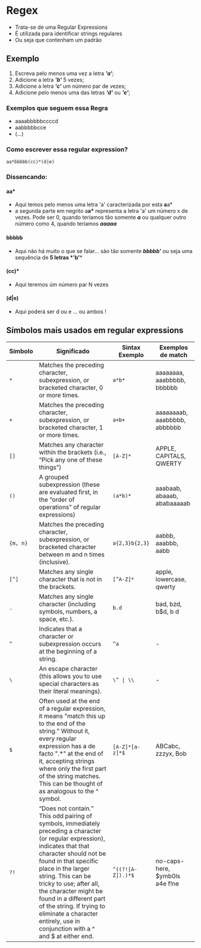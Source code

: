 # Regex 

- Trata-se de uma Regular Expressions 
- É utilizada para identificar strings regulares
- Ou seja que contenham um padrão

## Exemplo

1. Escreva pelo menos uma vez a letra *__'a'__*;
2. Adicione a letra *__'b'__* 5 vezes;
3. Adicione a letra *__'c'__* um número par de vezes; 
4. Adicione pelo menos uma das letras *__'d'__* ou *__'e'__*; 

### Exemplos que seguem essa Regra
- aaaabbbbbccccd
- aabbbbbcce
- (...)

### Como escrever essa regular expression?
```aa*bbbbb(cc)*(d|e)```

### Dissencando:

#### aa*  
- Aqui temos pelo menos uma letra 'a' caracterizada por esta **a**a\*
- a segunda parte em negrito a**a**__\*__  representa a letra 'a' um número x de vezes.  Pode ser 0, quando teríamos tão somente ___a___ ou qualquer outro número como 4, quando teríamos ___aaaaa___

#### bbbbb  
- Aqui não há muito o que se falar... são tão somente *__bbbbb'__* ou seja uma sequência de __5 letras *'b'__*

#### (cc)*
- Aqui teremos úm número par N vezes

#### (d|e)
- Aqui poderá ser d ou e ... ou ambos !

## Símbolos mais usados em regular expressions

| Símbolo  | Significado   | Sintax Exemplo  | Exemplos de match  |
| -  | -   | -  | -  |
| ```*```  | Matches the preceding character, subexpression, or bracketed character, 0 or more times.   | ```a*b*```  | aaaaaaaa, aaabbbbb, bbbbbb|
| ```+```  | Matches the preceding character, subexpression, or bracketed character, 1 or more times.   | ```a+b+```  | aaaaaaaab, aaabbbbb, abbbbbb|
| ```[]```  | Matches any character within the brackets (i.e., “Pick any one of these things”)   | ```[A-Z]*``` | APPLE, CAPITALS, QWERTY  |
| ```()```  | A grouped subexpression (these are evaluated first, in the “order of operations” of regular expressions) | ```(a*b)*```  | aaabaab, abaaab, ababaaaaab |
| ```{m, n}``` | Matches the preceding character, subexpression, or bracketed character between m and n times (inclusive).| ```a{2,3}b{2,3}``` | aabbb, aaabbb, aabb  |
| ```[^]```| Matches any single character that is not in the brackets.| ```[^A-Z]* ``` | apple, lowercase, qwerty |
| ```.```  | Matches any single character (including symbols, numbers, a space, etc.). | ```b.d```| bad, bzd, b$d, b d |
| ```^```  | Indicates that a character or subexpression occurs at the beginning of a string. | ```^a``` | - |
| ```\```  | An escape character (this allows you to use special characters as their literal meanings). | ```\^ \| \\``` | - |
| ```$```  | Often used at the end of a regular expression, it means "match this up to the end of the string." Without it, every regular expression has a de facto ".\*" at the end of it, accepting strings where only the first part of the string matches. This can be thought of as analogous to the ^ symbol. | ```[A-Z]*[a-z]*$```  | ABCabc, zzzyx, Bob |
| ```?!``` | “Does not contain.” This odd pairing of symbols, immediately preceding a character (or regular expression), indicates that that character should not be found in that specific place in the larger string. This can be tricky to use; after all, the character might be found in a different part of the string. If trying to eliminate a character entirely, use in conjunction with a ^ and $ at either end. | ```^((?![A-Z]).)*$```| no-caps-here, $ymb0ls a4e f!ne |
